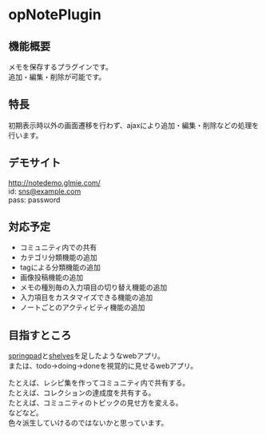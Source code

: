 opNotePlugin
=============

## 機能概要
メモを保存するプラグインです。  
追加・編集・削除が可能です。  

## 特長
初期表示時以外の画面遷移を行わず、ajaxにより追加・編集・削除などの処理を行います。  

## デモサイト
http://notedemo.glmie.com/  
id: sns@example.com  
pass: password  

## 対応予定
* コミュニティ内での共有
* カテゴリ分類機能の追加
* tagによる分類機能の追加
* 画像投稿機能の追加
* メモの種別毎の入力項目の切り替え機能の追加
* 入力項目をカスタマイズできる機能の追加
* ノートごとのアクティビティ機能の追加

## 目指すところ
[springpad](http://springpad.com/about)と[shelves](https://play.google.com/store/apps/details?id=com.miadzin.shelves&hl=ja)を足したようなwebアプリ。  
または、todo→doing→doneを視覚的に見せるwebアプリ。  
  
たとえば、レシピ集を作ってコミュニティ内で共有する。  
たとえば、コレクションの達成度を共有する。  
たとえば、コミュニティのトピックの見せ方を変える。  
などなど。  
色々派生していけるのではないかと思っています。
